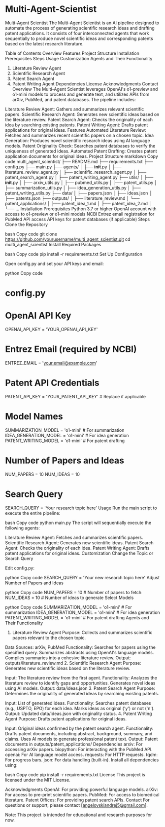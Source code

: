 # Multi-Agent-Scientist

Multi-Agent Scientist
The Multi-Agent Scientist is an AI pipeline designed to automate the process of generating scientific research ideas and drafting patent applications. It consists of four interconnected agents that work sequentially to produce novel scientific ideas and corresponding patents based on the latest research literature.

Table of Contents
Overview
Features
Project Structure
Installation
Prerequisites
Steps
Usage
Customization
Agents and Their Functionality
1. Literature Review Agent
2. Scientific Research Agent
3. Patent Search Agent
4. Patent Writing Agent
Dependencies
License
Acknowledgments
Contact
Overview
The Multi-Agent Scientist leverages OpenAI's o1-preview and o1-mini models to process and generate text, and utilizes APIs from arXiv, PubMed, and patent databases. The pipeline includes:

Literature Review Agent: Gathers and summarizes relevant scientific papers.
Scientific Research Agent: Generates new scientific ideas based on the literature review.
Patent Search Agent: Checks the originality of each idea by searching existing patents.
Patent Writing Agent: Drafts patent applications for original ideas.
Features
Automated Literature Review: Fetches and summarizes recent scientific papers on a chosen topic.
Idea Generation: Produces novel scientific research ideas using AI language models.
Patent Originality Check: Searches patent databases to verify the uniqueness of generated ideas.
Automated Patent Drafting: Creates patent application documents for original ideas.
Project Structure
markdown
Copy code
multi_agent_scientist/
├── README.md
├── requirements.txt
├── config.py
├── main.py
├── agents/
│   ├── __init__.py
│   ├── literature_review_agent.py
│   ├── scientific_research_agent.py
│   ├── patent_search_agent.py
│   ├── patent_writing_agent.py
├── utils/
│   ├── __init__.py
│   ├── arxiv_utils.py
│   ├── pubmed_utils.py
│   ├── patent_utils.py
│   ├── summarization_utils.py
│   ├── idea_generation_utils.py
│   ├── patent_writing_utils.py
├── data/
│   ├── papers.json
│   ├── ideas.json
│   ├── patents.json
├── outputs/
│   ├── literature_review.md
│   └── patent_applications/
│       ├── patent_idea_1.md
│       ├── patent_idea_2.md
│       └── ...
Installation
Prerequisites
Python 3.7 or higher
OpenAI account with access to o1-preview or o1-mini models
NCBI Entrez email registration for PubMed API access
API keys for patent databases (if applicable)
Steps
Clone the Repository

bash
Copy code
git clone https://github.com/yourusername/multi_agent_scientist.git
cd multi_agent_scientist
Install Required Packages

bash
Copy code
pip install -r requirements.txt
Set Up Configuration

Open config.py and set your API keys and email:

python
Copy code
# config.py

# OpenAI API Key
OPENAI_API_KEY = 'YOUR_OPENAI_API_KEY'

# Entrez Email (required by NCBI)
ENTREZ_EMAIL = 'your.email@example.com'

# Patent API Credentials
PATENT_API_KEY = 'YOUR_PATENT_API_KEY'  # Replace if applicable

# Model Names
SUMMARIZATION_MODEL = 'o1-mini'      # For summarization
IDEA_GENERATION_MODEL = 'o1-mini'    # For idea generation
PATENT_WRITING_MODEL = 'o1-mini'     # For patent drafting

# Number of Papers and Ideas
NUM_PAPERS = 10
NUM_IDEAS = 10

# Search Query
SEARCH_QUERY = 'Your research topic here'
Usage
Run the main script to execute the entire pipeline:

bash
Copy code
python main.py
The script will sequentially execute the following agents:

Literature Review Agent: Fetches and summarizes scientific papers.
Scientific Research Agent: Generates new scientific ideas.
Patent Search Agent: Checks the originality of each idea.
Patent Writing Agent: Drafts patent applications for original ideas.
Customization
Change the Topic or Search Query

Edit config.py:

python
Copy code
SEARCH_QUERY = 'Your new research topic here'
Adjust Number of Papers and Ideas

python
Copy code
NUM_PAPERS = 10  # Number of papers to fetch
NUM_IDEAS = 10   # Number of ideas to generate
Select Models

python
Copy code
SUMMARIZATION_MODEL = 'o1-mini'      # For summarization
IDEA_GENERATION_MODEL = 'o1-mini'    # For idea generation
PATENT_WRITING_MODEL = 'o1-mini'     # For patent drafting
Agents and Their Functionality
1. Literature Review Agent
Purpose: Collects and summarizes scientific papers relevant to the chosen topic.

Data Sources: arXiv, PubMed
Functionality:
Searches for papers using the specified query.
Summarizes abstracts using OpenAI's language models.
Compiles summaries into a cohesive literature review.
Output: outputs/literature_review.md
2. Scientific Research Agent
Purpose: Generates new scientific ideas based on the literature review.

Input: The literature review from the first agent.
Functionality:
Analyzes the literature review to identify gaps and opportunities.
Generates novel ideas using AI models.
Output: data/ideas.json
3. Patent Search Agent
Purpose: Determines the originality of generated ideas by searching existing patents.

Input: List of generated ideas.
Functionality:
Searches patent databases (e.g., USPTO, EPO) for each idea.
Marks ideas as original ('y') or not ('n').
Output: Updated data/ideas.json with originality status.
4. Patent Writing Agent
Purpose: Drafts patent applications for original ideas.

Input: Original ideas confirmed by the patent search agent.
Functionality:
Drafts patent documents, including abstract, background, summary, and claims.
Uses AI models to generate professional patent text.
Output: Patent documents in outputs/patent_applications/
Dependencies
arxiv: For accessing arXiv papers.
biopython: For interacting with the PubMed API.
openai: For AI language model access.
requests: For HTTP requests.
tqdm: For progress bars.
json: For data handling (built-in).
Install all dependencies using:

bash
Copy code
pip install -r requirements.txt
License
This project is licensed under the MIT License.

Acknowledgments
OpenAI: For providing powerful language models.
arXiv: For access to pre-print scientific papers.
PubMed: For access to biomedical literature.
Patent Offices: For providing patent search APIs.
Contact
For questions or support, please contact [angelovskiandrej5@gmail.com].

Note: This project is intended for educational and research purposes for now. 